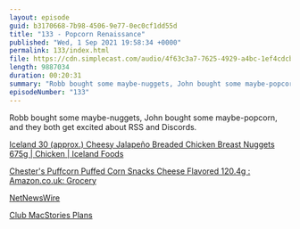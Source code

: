 ```yaml
---
layout: episode
guid: b3170668-7b98-4506-9e77-0ec0cf1dd55d
title: "133 - Popcorn Renaissance"
published: "Wed, 1 Sep 2021 19:58:34 +0000"
permalink: 133/index.html
file: https://cdn.simplecast.com/audio/4f63c3a7-7625-4929-a4bc-1ef4cdcbca06/episodes/c624b96d-434c-44f4-83b7-27efd4c9fbc6/audio/0c400c0f-34d2-49e2-ab53-cff631c06baf/default_tc.mp3?aid=rss_feed&feed=7Rzwf7P6
length: 9887034
duration: 00:20:31
summary: "Robb bought some maybe-nuggets, John bought some maybe-popcorn, and they both get excited about RSS and Discords."
episodeNumber: "133"
---
```


Robb bought some maybe-nuggets, John bought some maybe-popcorn, and they both get excited about RSS and Discords.

[Iceland 30 (approx.) Cheesy Jalapeño Breaded Chicken Breast Nuggets 675g | Chicken | Iceland Foods](https://www.iceland.co.uk/p/iceland-30-%28approx.%29-cheesy-jalapeno-breaded-chicken-breast-nuggets-675g/86801.html)

[Chester's Puffcorn Puffed Corn Snacks Cheese Flavored 120.4g : Amazon.co.uk: Grocery](https://www.amazon.co.uk/Chesters-Puffcorn-Puffed-Snacks-Flavored/dp/B004WG2JKW)

[NetNewsWire](http://www.netnewswireapp.com/)

[Club MacStories Plans](https://club.macstories.net/plans)
